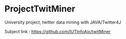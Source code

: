 # ProjectTwitMiner
University project, twitter data mining with JAVA/Twitter4J

Subject link : https://github.com/IUTInfoAix/twitMiner
